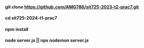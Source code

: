 #### git clone https://github.com/AMG786/sit725-2023-t2-prac7.git
#### cd sit725-2024-t1-prac7
#### npm install
#### node server.js || npx nodemon server.js
